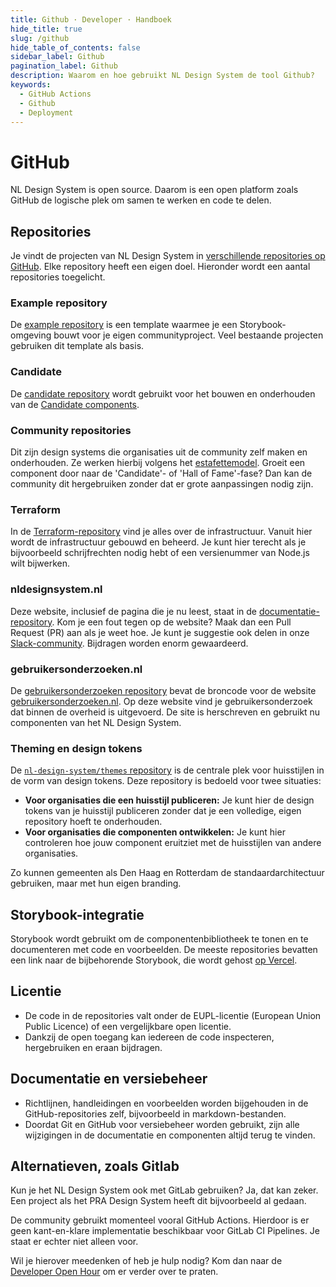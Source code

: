 ```yaml
---
title: Github · Developer · Handboek
hide_title: true
slug: /github
hide_table_of_contents: false
sidebar_label: Github
pagination_label: Github
description: Waarom en hoe gebruikt NL Design System de tool Github?
keywords:
  - GitHub Actions
  - Github
  - Deployment
---
```


# GitHub

NL Design System is open source. Daarom is een open platform zoals GitHub de logische plek om samen te werken en code te delen.

## Repositories

Je vindt de projecten van NL Design System in [verschillende repositories op GitHub](https://github.com/orgs/nl-design-system/repositories). Elke repository heeft een eigen doel. Hieronder wordt een aantal repositories toegelicht.

### Example repository

De [example repository](https://github.com/nl-design-system/example) is een template waarmee je een Storybook-omgeving bouwt voor je eigen communityproject. Veel bestaande projecten gebruiken dit template als basis.

### Candidate

De [candidate repository](https://github.com/nl-design-system/candidate) wordt gebruikt voor het bouwen en onderhouden van de [Candidate components](/componenten/?status=CANDIDATE).

### Community repositories

Dit zijn design systems die organisaties uit de community zelf maken en onderhouden. Ze werken hierbij volgens het [estafettemodel](/handboek/estafettemodel). Groeit een component door naar de 'Candidate'- of 'Hall of Fame'-fase? Dan kan de community dit hergebruiken zonder dat er grote aanpassingen nodig zijn.

### Terraform

In de [Terraform-repository](https://github.com/nl-design-system/terraform) vind je alles over de infrastructuur. Vanuit hier wordt de infrastructuur gebouwd en beheerd. Je kunt hier terecht als je bijvoorbeeld schrijfrechten nodig hebt of een versienummer van Node.js wilt bijwerken.

### nldesignsystem.nl

Deze website, inclusief de pagina die je nu leest, staat in de [documentatie-repository](https://github.com/nl-design-system/documentatie). Kom je een fout tegen op de website? Maak dan een Pull Request (PR) aan als je weet hoe. Je kunt je suggestie ook delen in onze [Slack-community](/slack). Bijdragen worden enorm gewaardeerd.

### gebruikersonderzoeken.nl

De [gebruikersonderzoeken repository](https://github.com/nl-design-system/gebruikersonderzoeken) bevat de broncode voor de website [gebruikersonderzoeken.nl](https://gebruikersonderzoeken.nl). Op deze website vind je gebruikersonderzoek dat binnen de overheid is uitgevoerd. De site is herschreven en gebruikt nu componenten van het NL Design System.

### Theming en design tokens

De [`nl-design-system/themes` repository](<https://www.google.com/search?q=%5Bhttps://github.com/nl-design-system/themes%5D(https://github.com/nl-design-system/themes)>) is de centrale plek voor huisstijlen in de vorm van design tokens. Deze repository is bedoeld voor twee situaties:

- **Voor organisaties die een huisstijl publiceren:** Je kunt hier de design tokens van je huisstijl publiceren zonder dat je een volledige, eigen repository hoeft te onderhouden.
- **Voor organisaties die componenten ontwikkelen:** Je kunt hier controleren hoe jouw component eruitziet met de huisstijlen van andere organisaties.

Zo kunnen gemeenten als Den Haag en Rotterdam de standaardarchitectuur gebruiken, maar met hun eigen branding.

## Storybook-integratie

Storybook wordt gebruikt om de componentenbibliotheek te tonen en te documenteren met code en voorbeelden. De meeste repositories bevatten een link naar de bijbehorende Storybook, die wordt gehost [op Vercel](/vercel).

## Licentie

- De code in de repositories valt onder de EUPL-licentie (European Union Public Licence) of een vergelijkbare open licentie.
- Dankzij de open toegang kan iedereen de code inspecteren, hergebruiken en eraan bijdragen.

## Documentatie en versiebeheer

- Richtlijnen, handleidingen en voorbeelden worden bijgehouden in de GitHub-repositories zelf, bijvoorbeeld in markdown-bestanden.
- Doordat Git en GitHub voor versiebeheer worden gebruikt, zijn alle wijzigingen in de documentatie en componenten altijd terug te vinden.

## Alternatieven, zoals Gitlab

Kun je het NL Design System ook met GitLab gebruiken?
Ja, dat kan zeker. Een project als het PRA Design System heeft dit bijvoorbeeld al gedaan.

De community gebruikt momenteel vooral GitHub Actions. Hierdoor is er geen kant-en-klare implementatie beschikbaar voor GitLab CI Pipelines. Je staat er echter niet alleen voor.

Wil je hierover meedenken of heb je hulp nodig? Kom dan naar de [Developer Open Hour](/events/developer-open-hour) om er verder over te praten.
